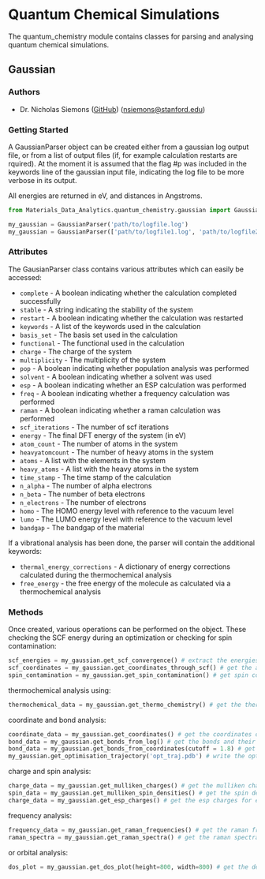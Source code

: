 # Quantum Chemical Simulations

The quantum_chemistry module contains classes for parsing and analysing quantum chemical simulations.

## Gaussian

### Authors

 - Dr. Nicholas Siemons ([GitHub](https://github.com/nicholas9182)) (nsiemons@stanford.edu)

### Getting Started

A GaussianParser object can be created either from a gaussian log output file, or from a list of output files (if, for example calculation restarts are rquired). At the moment it is assumed that the flag #p was included in the keywords line of the gaussian input file, indicating the log file to be more verbose in its output.  

All energies are returned in eV, and distances in Angstroms.

```python
from Materials_Data_Analytics.quantum_chemistry.gaussian import GaussianParser

my_gaussian = GaussianParser('path/to/logfile.log')
my_gaussian = GaussianParser(['path/to/logfile1.log', 'path/to/logfile2.log'])
```

### Attributes
The GausianParser class contains various attributes which can easily be accessed:
 - ```complete``` - A boolean indicating whether the calculation completed successfully
 - ```stable``` - A string indicating the stability of the system
 - ```restart``` - A boolean indicating whether the calculation was restarted
 - ```keywords``` - A list of the keywords used in the calculation
 - ```basis_set``` - The basis set used in the calculation
 - ```functional``` - The functional used in the calculation
 - ```charge``` - The charge of the system
 - ```multiplicity``` - The multiplicity of the system
 - ```pop``` - A boolean indicating whether population analysis was performed
 - ```solvent``` - A boolean indicating whether a solvent was used
 - ```esp``` - A boolean indicating whether an ESP calculation was performed
 - ```freq``` - A boolean indicating whether a frequency calculation was performed
 - ```raman``` - A boolean indicating whether a raman calculation was performed
 - ```scf_iterations``` - The number of scf iterations
 - ```energy``` - The final DFT energy of the system (in eV)
 - ```atom_count``` - The number of atoms in the system
 - ```heavyatomcount``` - The number of heavy atoms in the system
 - ```atoms``` - A list with the elements in the system
 - ```heavy_atoms``` - A list with the heavy atoms in the system
 - ```time_stamp``` - The time stamp of the calculation
 - ```n_alpha``` - The number of alpha electrons
 - ```n_beta``` - The number of beta electrons
 - ```n_electrons``` - The number of electrons
 - ```homo``` - The HOMO energy level with reference to the vacuum level
 - ```lumo``` - The LUMO energy level with reference to the vacuum level
 - ```bandgap``` - The bandgap of the material

 If a vibrational analysis has been done, the parser will contain the additional keywords:
 - ```thermal_energy_corrections``` - A dictionary of energy corrections calculated during the thermochemical analysis
 - ```free_energy``` - the free energy of the molecule as calculated via a thermochemical analysis


### Methods
Once created, various operations can be performed on the object. These checking the SCF energy during an optimization or checking for spin contamination:

```python
scf_energies = my_gaussian.get_scf_convergence() # extract the energies during the scf 
scf_coordinates = my_gaussian.get_coordinates_through_scf() # get the atom coordinates during the scf
spin_contamination = my_gaussian.get_spin_contamination() # get spin contamination data for the final optimized density
```

thermochemical analysis using:
    
```python
thermochemical_data = my_gaussian.get_thermo_chemistry() # get the thermochemical data from the log file
```

coordinate and bond analysis:

```python
coordinate_data = my_gaussian.get_coordinates() # get the coordinates of the atoms
bond_data = my_gaussian.get_bonds_from_log() # get the bonds and their lengths from bond information in the log file
bond_data = my_gaussian.get_bonds_from_coordinates(cutoff = 1.8) # get the bonds from the coordinates using a cuttoff
my_gaussian.get_optimisation_trajectory('opt_traj.pdb') # write the optimisation trajectory to a pdb file
```

charge and spin analysis:

```python
charge_data = my_gaussian.get_mulliken_charges() # get the mulliken charges for each atom
spin_data = my_gaussian.get_mulliken_spin_densities() # get the spin density for each atom
charge_data = my_gaussian.get_esp_charges() # get the esp charges for each atom
```

frequency analysis:

```python
frequency_data = my_gaussian.get_raman_frequencies() # get the raman frequencies
raman_spectra = my_gaussian.get_raman_spectra() # get the raman spectra for the system
```

or orbital analysis:

```python 
dos_plot = my_gaussian.get_dos_plot(height=800, width=800) # get the density of states plot
```
